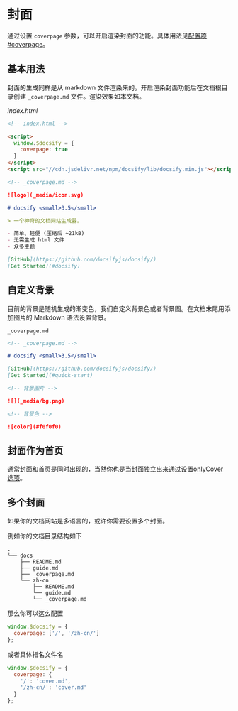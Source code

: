 # 封面

通过设置 `coverpage` 参数，可以开启渲染封面的功能。具体用法见[配置项#coverpage](configuration.md#coverpage)。

## 基本用法

封面的生成同样是从 markdown 文件渲染来的。开启渲染封面功能后在文档根目录创建 `_coverpage.md` 文件。渲染效果如本文档。

_index.html_

```html
<!-- index.html -->

<script>
  window.$docsify = {
    coverpage: true
  }
</script>
<script src="//cdn.jsdelivr.net/npm/docsify/lib/docsify.min.js"></script>
```

```markdown
<!-- _coverpage.md -->

![logo](_media/icon.svg)

# docsify <small>3.5</small>

> 一个神奇的文档网站生成器。

- 简单、轻便 (压缩后 ~21kB)
- 无需生成 html 文件
- 众多主题

[GitHub](https://github.com/docsifyjs/docsify/)
[Get Started](#docsify)
```

## 自定义背景

目前的背景是随机生成的渐变色，我们自定义背景色或者背景图。在文档末尾用添加图片的 Markdown 语法设置背景。

`_coverpage.md`

```markdown
<!-- _coverpage.md -->

# docsify <small>3.5</small>

[GitHub](https://github.com/docsifyjs/docsify/)
[Get Started](#quick-start)

<!-- 背景图片 -->

![](_media/bg.png)

<!-- 背景色 -->

![color](#f0f0f0)
```

## 封面作为首页

通常封面和首页是同时出现的，当然你也是当封面独立出来通过设置[onlyCover 选项](zh-cn/configuration.md#onlycover)。

## 多个封面

如果你的文档网站是多语言的，或许你需要设置多个封面。

例如你的文档目录结构如下

```text
.
└── docs
    ├── README.md
    ├── guide.md
    ├── _coverpage.md
    └── zh-cn
        ├── README.md
        └── guide.md
        └── _coverpage.md
```

那么你可以这么配置

```js
window.$docsify = {
  coverpage: ['/', '/zh-cn/']
};
```

或者具体指名文件名

```js
window.$docsify = {
  coverpage: {
    '/': 'cover.md',
    '/zh-cn/': 'cover.md'
  }
};
```
